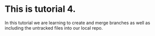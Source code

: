 # This is tutorial 4.

In this tutorial we are learning to create and merge branches as well as including the untracked files into our local repo.
